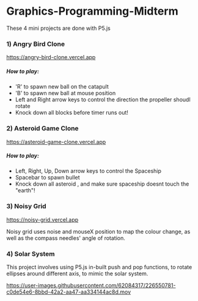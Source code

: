 # Graphics-Programming-Midterm

These 4 mini projects are done with P5.js

### 1) Angry Bird Clone
https://angry-bird-clone.vercel.app

##### How to play:
* 'R' to spawn new ball on the catapult
* 'B' to spawn new ball at mouse position
* Left and Right arrow keys to control the direction the propeller shoudl rotate
* Knock down all blocks before timer runs out!


### 2) Asteroid Game Clone
https://asteroid-game-clone.vercel.app

##### How to play:
* Left, Right, Up, Down arrow keys to control the Spaceship
* Spacebar to spawn bullet
* Knock down all asteroid , and make sure spaceship doesnt touch the "earth"!


### 3) Noisy Grid
https://noisy-grid.vercel.app

Noisy grid uses noise and mouseX position to map the colour change, as well as the compass needles' angle of rotation.


### 4) Solar System
This project involves using P5.js in-built push and pop functions, to rotate ellipses around different axis, to mimic the solar system.

https://user-images.githubusercontent.com/62084317/226550781-c0de54e6-8bbd-42a2-aa47-aa334144ac8d.mov
